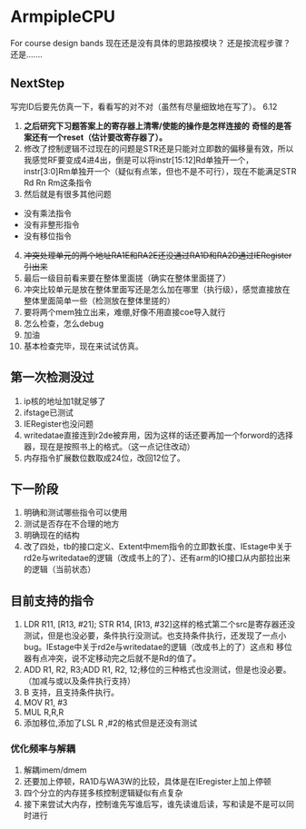 # ArmpipleCPU
For course design bands 
现在还是没有具体的思路按模块？
还是按流程步骤？
还是.......
## NextStep
写完ID后要先仿真一下，看看写的对不对（虽然有尽量细致地在写了）。
6.12
1. **之后研究下习题答案上的寄存器上清零/使能的操作是怎样连接的**
**奇怪的是答案还有一个reset（估计要改寄存器了）。**
2. 修改了控制逻辑不过现在的问题是STR还是只能对立即数的偏移量有效，所以我感觉RF要变成4进4出，倒是可以将instr[15:12]Rd单独开一个，instr[3:0]Rm单独开一个（疑似有点笨，但也不是不可行），现在不能满足STR Rd Rn Rm这条指令
3. 然后就是有很多其他问题
- 没有乘法指令
- 没有非整形指令
- 没有移位指令
4. ~~冲突处理单元的两个地址RA1E和RA2E还没通过RA1D和RA2D通过IERegister引出来~~
5. 最后一级目前看来要在整体里面搓（确实在整体里面搓了）
6. 冲突比较单元是放在整体里面写还是怎么加在哪里（执行级），感觉直接放在整体里面简单一些（检测放在整体里搓的）
7.  要将两个mem独立出来，难绷,好像不用直接coe导入就行
8. 怎么检查，怎么debug
9. 加油 
10. 基本检查完毕，现在来试试仿真。
## 第一次检测没过
1. ip核的地址加1就足够了
2. ifstage已测试
3. IERegister也没问题
4. writedatae直接连到r2de被弃用，因为这样的话还要再加一个forword的选择器，现在是按照书上的格式。（这一点记住改动）
5. 内存指令扩展数位数取成24位，改回12位了。
## 下一阶段
1. 明确和测试哪些指令可以使用
2. 测试是否存在不合理的地方
3. 明确现在的结构
4. 改了四处，tb的接口定义、Extent中mem指令的立即数长度、IEstage中关于rd2e与writedatae的逻辑（改成书上的了）、还有arm的IO接口从内部拉出来的逻辑（当前状态）
## 目前支持的指令
1. LDR R11, [R13, #21]; STR R14, [R13, #32]这样的格式第二个src是寄存器还没测试，但是也没必要，条件执行没测试。也支持条件执行，还发现了一点小bug。IEstage中关于rd2e与writedatae的逻辑（改成书上的了）这点和
移位器有点冲突，说不定移动完之后就不是Rd的值了。
2. ADD R1, R2, R3;ADD R1, R2, 12;移位的三种格式也没测试，但是也没必要。（加减与或以及条件执行支持）
3. B 支持，且支持条件执行。
4. MOV R1, #3
5. MUL R,R,R
6. 添加移位,添加了LSL R ,#2的格式但是还没有测试
### 优化频率与解耦
1. 解耦imem/dmem
2. 还要加上停顿，RA1D与WA3W的比较，具体是在IEregister上加上停顿
3. 四个分立的内存搓多核控制逻辑疑似有点复杂
4. 接下来尝试大内存，控制谁先写谁后写，谁先读谁后读，写和读是不是可以同时进行